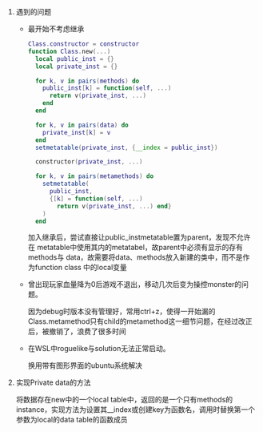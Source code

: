 1. 遇到的问题

   * 最开始不考虑继承

     ```lua
     Class.constructor = constructor
     function Class.new(...)
       local public_inst = {}
       local private_inst = {}

       for k, v in pairs(methods) do
         public_inst[k] = function(self, ...)
           return v(private_inst, ...)
         end
       end

       for k, v in pairs(data) do
         private_inst[k] = v
       end
       setmetatable(private_inst, {__index = public_inst})

       constructor(private_inst, ...)

       for k, v in pairs(metamethods) do
         setmetatable(
           public_inst, 
           {[k] = function(self, ...) 
             return v(private_inst, ...) end}
         )
       end
     ```
     加入继承后，尝试直接让public_instmetatable置为parent，发现不允许在  metatable中使用其内的metatabel，故parent中必须有显示的存有methods与   data，故需要将data、methods放入新建的类中，而不是作为function class  中的local变量

   * 曾出现玩家血量降为0后游戏不退出，移动几次后变为操控monster的问题。

     因为debug时版本没有管理好，常用ctrl+z，使得一开始漏的Class.metamethod只有child的metamethod这一细节问题，在经过改正后，被撤销了，浪费了很多时间

   * 在WSL中roguelike与solution无法正常启动。

     换用带有图形界面的ubuntu系统解决

2. 实现Private data的方法

   将数据存在new中的一个local table中，返回的是一个只有methods的instance，实现方法为设置其__index或创建key为函数名，调用时替换第一个参数为local的data table的函数成员